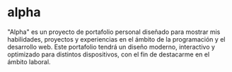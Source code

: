 # alpha
"Alpha" es un proyecto de portafolio personal diseñado para mostrar mis habilidades, proyectos y experiencias en el ámbito de la programación y el desarrollo web. Este portafolio tendrá un diseño moderno, interactivo y optimizado para distintos dispositivos, con el fin de destacarme en el ámbito laboral. 
